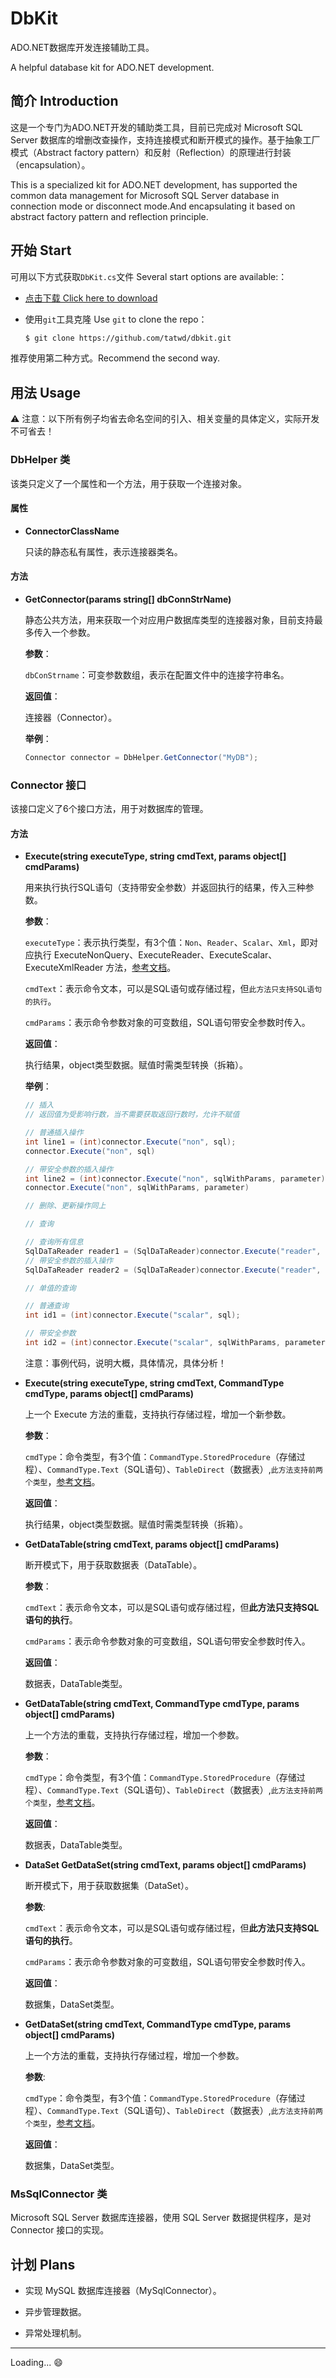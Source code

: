 # DbKit

ADO.NET数据库开发连接辅助工具。

A helpful database kit for ADO.NET development.

## 简介 Introduction

这是一个专门为ADO.NET开发的辅助类工具，目前已完成对 Microsoft SQL Server 数据库的增删改查操作，支持连接模式和断开模式的操作。基于抽象工厂模式（Abstract factory pattern）和反射（Reflection）的原理进行封装（encapsulation）。

This is a specialized kit for ADO.NET development, has supported the common data management for Microsoft SQL Server database in connection mode or disconnect mode.And encapsulating it based on abstract factory pattern and reflection principle.

## 开始 Start

可用以下方式获取`DbKit.cs`文件 Several start options are available:：

- [点击下载 Click here to download](https://codeload.github.com/tatwd/dbkit/zip/v2-dev)

- 使用`git`工具克隆 Use `git` to clone the repo：
  
  ``` bash
  $ git clone https://github.com/tatwd/dbkit.git 
  ```

推荐使用第二种方式。Recommend the second way.

## 用法 Usage

:warning: 注意：以下所有例子均省去命名空间的引入、相关变量的具体定义，实际开发不可省去！  

### DbHelper 类

该类只定义了一个属性和一个方法，用于获取一个连接对象。

#### 属性 

- **ConnectorClassName**
  
  只读的静态私有属性，表示连接器类名。

#### 方法

- **GetConnector(params string[] dbConnStrName)**
  
  静态公共方法，用来获取一个对应用户数据库类型的连接器对象，目前支持最多传入一个参数。

  **参数**：

  `dbConStrname`：可变参数数组，表示在配置文件中的连接字符串名。

  **返回值**：
  
  连接器（Connector）。

  **举例**：

  ``` cs
  Connector connector = DbHelper.GetConnector("MyDB");
  ```

### Connector 接口

该接口定义了6个接口方法，用于对数据库的管理。

#### 方法

- **Execute(string executeType, string cmdText, params object[] cmdParams)**
  
  用来执行执行SQL语句（支持带安全参数）并返回执行的结果，传入三种参数。

  **参数**：
  
  `executeType`：表示执行类型，有3个值：`Non`、`Reader`、`Scalar`、`Xml`，即对应执行 ExecuteNonQuery、ExecuteReader、ExecuteScalar、ExecuteXmlReader 方法，[参考文档](https://msdn.microsoft.com/zh-cn/library/system.data.sqlclient.sqlcommand.aspx)。

  `cmdText`：表示命令文本，可以是SQL语句或存储过程，但`此方法只支持SQL语句的执行`。

  `cmdParams`：表示命令参数对象的可变数组，SQL语句带安全参数时传入。

  **返回值**：

  执行结果，object类型数据。赋值时需类型转换（拆箱）。

  **举例**：

  ``` cs
  // 插入
  // 返回值为受影响行数，当不需要获取返回行数时，允许不赋值

  // 普通插入操作
  int line1 = (int)connector.Execute("non", sql);
  connector.Execute("non", sql)
  
  // 带安全参数的插入操作
  int line2 = (int)connector.Execute("non", sqlWithParams, parameter);
  connector.Execute("non", sqlWithParams, parameter)

  // 删除、更新操作同上

  // 查询

  // 查询所有信息
  SqlDaTaReader reader1 = (SqlDaTaReader)connector.Execute("reader", sql);
  // 带安全参数的插入操作
  SqlDaTaReader reader2 = (SqlDaTaReader)connector.Execute("reader", sqlWithParams, parameter);

  // 单值的查询

  // 普通查询
  int id1 = (int)connector.Execute("scalar", sql);
  
  // 带安全参数
  int id2 = (int)connector.Execute("scalar", sqlWithParams, parameter);

  ```
  注意：事例代码，说明大概，具体情况，具体分析！

- **Execute(string executeType, string cmdText, CommandType cmdType, params object[] cmdParams)**

  上一个 Execute 方法的重载，支持执行存储过程，增加一个新参数。

  **参数**：

  `cmdType`：命令类型，有3个值：`CommandType.StoredProcedure`（存储过程）、`CommandType.Text`（SQL语句）、`TableDirect`（数据表）,`此方法支持前两个类型`，[参考文档](https://msdn.microsoft.com/zh-cn/library/system.data.commandtype(VS.80).aspx)。

  **返回值**：

  执行结果，object类型数据。赋值时需类型转换（拆箱）。

- **GetDataTable(string cmdText, params object[] cmdParams)**

  断开模式下，用于获取数据表（DataTable）。

  **参数**：

  `cmdText`：表示命令文本，可以是SQL语句或存储过程，但**此方法只支持SQL语句的执行**。

  `cmdParams`：表示命令参数对象的可变数组，SQL语句带安全参数时传入。

  **返回值**：

  数据表，DataTable类型。

- **GetDataTable(string cmdText, CommandType cmdType, params object[] cmdParams)**

  上一个方法的重载，支持执行存储过程，增加一个参数。

  **参数**：

  `cmdType`：命令类型，有3个值：`CommandType.StoredProcedure`（存储过程）、`CommandType.Text`（SQL语句）、`TableDirect`（数据表）,`此方法支持前两个类型`，[参考文档](https://msdn.microsoft.com/zh-cn/library/system.data.commandtype(VS.80).aspx)。

  **返回值**：

  数据表，DataTable类型。

- **DataSet GetDataSet(string cmdText, params object[] cmdParams)**

  断开模式下，用于获取数据集（DataSet）。

  **参数**:
  
  `cmdText`：表示命令文本，可以是SQL语句或存储过程，但**此方法只支持SQL语句的执行**。

  `cmdParams`：表示命令参数对象的可变数组，SQL语句带安全参数时传入。


  **返回值**：

  数据集，DataSet类型。  

- **GetDataSet(string cmdText, CommandType cmdType, params object[] cmdParams)**

  上一个方法的重载，支持执行存储过程，增加一个参数。

  **参数**:

  `cmdType`：命令类型，有3个值：`CommandType.StoredProcedure`（存储过程）、`CommandType.Text`（SQL语句）、`TableDirect`（数据表）,`此方法支持前两个类型`，[参考文档](https://msdn.microsoft.com/zh-cn/library/system.data.commandtype(VS.80).aspx)。

  **返回值**：

  数据集，DataSet类型。

### MsSqlConnector 类

  Microsoft SQL Server 数据库连接器，使用 SQL Server 数据提供程序，是对 Connector 接口的实现。

## 计划 Plans

- 实现 MySQL 数据库连接器（MySqlConnector）。

- 异步管理数据。

- 异常处理机制。

----

Loading... :smile: